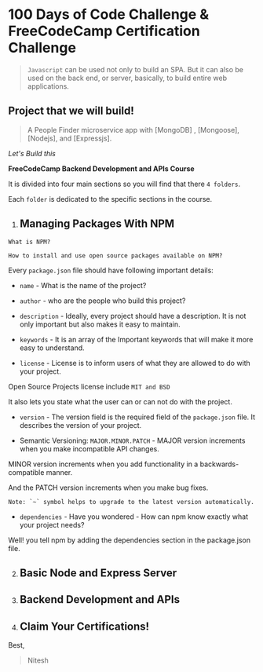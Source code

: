 # 100 Days of Code Challenge & FreeCodeCamp Certification Challenge

> `Javascript` can be used not only to build an SPA. But it can also be used on the back end, or server, basically, to build entire web applications.

## Project that we will build!

> A People Finder microservice app with [MongoDB] , [Mongoose], [Nodejs], and [Expressjs].

_Let's Build this_

**FreeCodeCamp Backend Development and APIs Course**

It is divided into four main sections so you will find that there `4 folders`.

Each `folder` is dedicated to the specific sections in the course.

1. ## Managing Packages With NPM

```
What is NPM?

How to install and use open source packages available on NPM?

```

Every `package.json` file should have following important details:

- `name` - What is the name of the project?

- `author` - who are the people who build this project?

- `description` - Ideally, every project should have a description. It is not only important but also makes it easy to maintain.

- `keywords` - It is an array of the Important keywords that will make it more easy to understand.

- `license` - License is to inform users of what they are allowed to do with your project.

Open Source Projects license include `MIT and BSD`

It also lets you state what the user can or can not do with the project.

- `version` - The version field is the required field of the `package.json` file. It describes the version of your project.

- Semantic Versioning: `MAJOR.MINOR.PATCH` -
  MAJOR version increments when you make incompatible API changes.

MINOR version increments when you add functionality in a backwards-compatible manner.

And the PATCH version increments when you make bug fixes.

```
Note: `~` symbol helps to upgrade to the latest version automatically.
```

- `dependencies` - Have you wondered - How can npm know exactly what your project needs?

Well! you tell npm by adding the dependencies section in the package.json file.

2. ## Basic Node and Express Server

3. ## Backend Development and APIs

4. ## Claim Your Certifications!

Best,

> Nitesh

